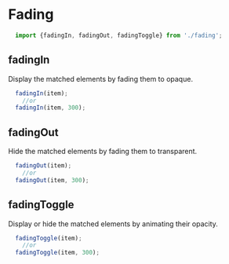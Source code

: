 # Fading

```js
  import {fadingIn, fadingOut, fadingToggle} from './fading';
```

## fadingIn
Display the matched elements by fading them to opaque.
```js
  fadingIn(item); 
    //or
  fadingIn(item, 300);
```


## fadingOut
Hide the matched elements by fading them to transparent.
```js
  fadingOut(item); 
    //or
  fadingOut(item, 300);
```


## fadingToggle
Display or hide the matched elements by animating their opacity.
```js
  fadingToggle(item); 
    //or
  fadingToggle(item, 300);
```

